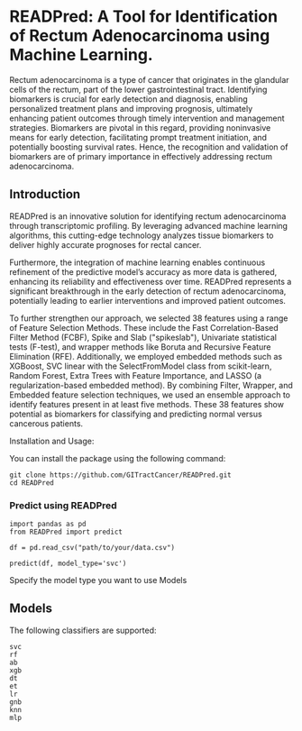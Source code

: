 # READPred: A Tool for Identification of Rectum Adenocarcinoma using Machine Learning.
Rectum adenocarcinoma is a type of cancer that originates in the glandular cells of the rectum, part of the lower gastrointestinal tract. Identifying biomarkers is crucial for early detection and diagnosis, enabling personalized treatment plans and improving prognosis, ultimately enhancing patient outcomes through timely intervention and management strategies. Biomarkers are pivotal in this regard, providing noninvasive means for early detection, facilitating prompt treatment initiation, and potentially boosting survival rates. Hence, the recognition and validation of biomarkers are of primary importance in effectively addressing rectum adenocarcinoma.


## Introduction

READPred is an innovative solution for identifying rectum adenocarcinoma through transcriptomic profiling. By leveraging advanced machine learning algorithms, this cutting-edge technology analyzes tissue biomarkers to deliver highly accurate prognoses for rectal cancer.

Furthermore, the integration of machine learning enables continuous refinement of the predictive model’s accuracy as more data is gathered, enhancing its reliability and effectiveness over time. READPred represents a significant breakthrough in the early detection of rectum adenocarcinoma, potentially leading to earlier interventions and improved patient outcomes.

To further strengthen our approach, we selected 38 features using a range of Feature Selection Methods. These include the Fast Correlation-Based Filter Method (FCBF), Spike and Slab ("spikeslab"), Univariate statistical tests (F-test), and wrapper methods like Boruta and Recursive Feature Elimination (RFE). Additionally, we employed embedded methods such as XGBoost, SVC linear with the SelectFromModel class from scikit-learn, Random Forest, Extra Trees with Feature Importance, and LASSO (a regularization-based embedded method). By combining Filter, Wrapper, and Embedded feature selection techniques, we used an ensemble approach to identify features present in at least five methods. These 38 features show potential as biomarkers for classifying and predicting normal versus cancerous patients.


Installation and Usage:

You can install the package using the following command:


    git clone https://github.com/GITractCancer/READPred.git
    cd READPred



### Predict using READPred

    import pandas as pd
    from READPred import predict

    df = pd.read_csv("path/to/your/data.csv")

    predict(df, model_type='svc')

    
Specify the model type you want to use Models


## Models

The following classifiers are supported:

    svc
    rf
    ab
    xgb
    dt
    et
    lr
    gnb
    knn
    mlp
